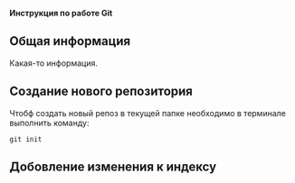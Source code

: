 **Инструкция по работе Git**

## Общая информация

Какая-то информация.

## Создание нового репозитория

Чтобф создать новый репоз в текущей папке необходимо в терминале выполнить команду:

    git init

## Добовление изменения к индексу